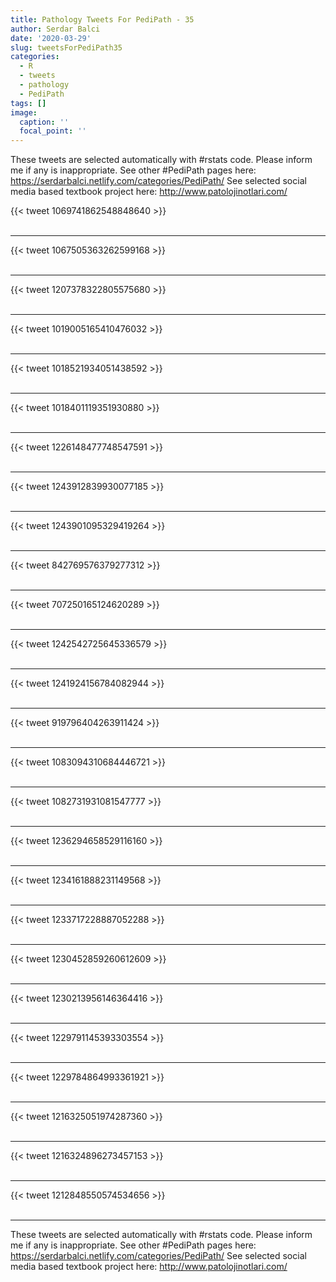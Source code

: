```yaml
---
title: Pathology Tweets For PediPath - 35
author: Serdar Balci
date: '2020-03-29'
slug: tweetsForPediPath35
categories:
  - R
  - tweets
  - pathology
  - PediPath
tags: []
image:
  caption: ''
  focal_point: ''
---
```



These tweets are selected automatically with #rstats code. Please inform me if any is inappropriate.
See other #PediPath pages here: https://serdarbalci.netlify.com/categories/PediPath/ 
See selected social media based textbook project here: http://www.patolojinotlari.com/

{{< tweet 1069741862548848640 >}}
<br>
<br>
<hr>
{{< tweet 1067505363262599168 >}}
<br>
<br>
<hr>
{{< tweet 1207378322805575680 >}}
<br>
<br>
<hr>
{{< tweet 1019005165410476032 >}}
<br>
<br>
<hr>
{{< tweet 1018521934051438592 >}}
<br>
<br>
<hr>
{{< tweet 1018401119351930880 >}}
<br>
<br>
<hr>
{{< tweet 1226148477748547591 >}}
<br>
<br>
<hr>
{{< tweet 1243912839930077185 >}}
<br>
<br>
<hr>
{{< tweet 1243901095329419264 >}}
<br>
<br>
<hr>
{{< tweet 842769576379277312 >}}
<br>
<br>
<hr>
{{< tweet 707250165124620289 >}}
<br>
<br>
<hr>
{{< tweet 1242542725645336579 >}}
<br>
<br>
<hr>
{{< tweet 1241924156784082944 >}}
<br>
<br>
<hr>
{{< tweet 919796404263911424 >}}
<br>
<br>
<hr>
{{< tweet 1083094310684446721 >}}
<br>
<br>
<hr>
{{< tweet 1082731931081547777 >}}
<br>
<br>
<hr>
{{< tweet 1236294658529116160 >}}
<br>
<br>
<hr>
{{< tweet 1234161888231149568 >}}
<br>
<br>
<hr>
{{< tweet 1233717228887052288 >}}
<br>
<br>
<hr>
{{< tweet 1230452859260612609 >}}
<br>
<br>
<hr>
{{< tweet 1230213956146364416 >}}
<br>
<br>
<hr>
{{< tweet 1229791145393303554 >}}
<br>
<br>
<hr>
{{< tweet 1229784864993361921 >}}
<br>
<br>
<hr>
{{< tweet 1216325051974287360 >}}
<br>
<br>
<hr>
{{< tweet 1216324896273457153 >}}
<br>
<br>
<hr>
{{< tweet 1212848550574534656 >}}
<br>
<br>
<hr>


These tweets are selected automatically with #rstats code. Please inform me if any is inappropriate.
See other #PediPath pages here: https://serdarbalci.netlify.com/categories/PediPath/ 
See selected social media based textbook project here: http://www.patolojinotlari.com/
